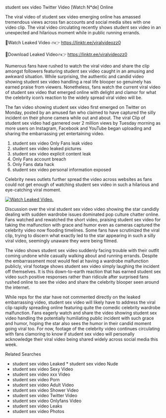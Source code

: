 ﻿student sex video Twitter Video [Watch N*de] Online

The viral video of ﻿student sex video emerging online has amassed tremendous views across fan accounts and social media sites with one video clip. The viral video circulating recently shows ﻿student sex video in an unexpected and hilarious moment while in public running errands. 

🔴Watch Leaked Video 🔥👉  https://linktr.ee/viralvideozz0 

🔴Download Leaked Video🔥👉  https://linktr.ee/viralvideozz0 

Numerous fans have rushed to watch the viral video and share the clip amongst followers featuring ﻿student sex video caught in an amusing and awkward situation. While surprising, the authentic and candid video showing ﻿student sex video handling a real life blooper so genuinely has earned praise from viewers. Nonetheless, fans watch the current viral video of ﻿student sex video that emerged online with delight and clamor for what the celebrity icon’s reaction to the widely spread viral video will be.

The fan video showing ﻿student sex video first emerged on Twitter on Monday, posted by an amused fan who claimed to have captured the silly incident on their phone camera while out and about. The viral Clip of ﻿student sex video had garnered over 2 million views by Tuesday morning as more users on Instagram, Facebook and YouTube began uploading and sharing the embarrassing yet entertaining video. 

1. ﻿student sex video Only Fans leak video
2. ﻿student sex video leaked pictures
3. ﻿student sex video explicit content leak
4. Only Fans account breach
5. Only Fans data hack
6. ﻿student sex video personal information exposed

Celebrity news outlets further spread the video across websites as fans could not get enough of watching ﻿student sex video in such a hilarious and eye-catching viral moment. 

[![Watch Leaked Video.](https://miro.medium.com/v2/resize:fit:828/format:webp/1*cilzJN44JGOrTw9NJCrNHA.gif "Watch Leaked Video")](https://linktr.ee/viralvideozz0)

Discussion over the viral ﻿student sex video video showing the star candidly dealing with sudden wardrobe issues dominated pop culture chatter online. Fans watched and rewatched the short video, praising ﻿student sex video for taking the malfunction with grace and humor even as cameras captured the celebrity video now flooding timelines. Some fans have scrutinized the viral clip, trying to discern what exactly led to the star appearing in such a silly viral video, seemingly unaware they were being filmed.

The video shows ﻿student sex video suddenly facing trouble with their outfit coming undone while casually walking about and running errands. Despite the embarrassment most would feel at having a wardrobe malfunction publicly, viral footage shows ﻿student sex video simply laughing the incident off themselves. It is this down-to-earth reaction that has earned ﻿student sex video such positive responses rather than ridicule after surprised fans rushed online to see the video and share the celebrity blooper seen around the internet.  

While reps for the star have not commented directly on the leaked embarrassing video, ﻿student sex video will likely have to address the viral clip rapidly spreading online featuring quite the comedic celebrity wardrobe malfunction. Fans eagerly watch and share the video showing ﻿student sex video handling the potentially humiliating public incident with such grace and humor, hoping the star also sees the humor in their candid moment going viral too. For now, footage of the celebrity video continues circulating with fans clamoring to know if ﻿student sex video will personally acknowledge their viral video being shared widely across social media this week.

Related Searches
* ﻿student sex video Leaked
﻿* student sex video Nude
* ﻿student sex video Sexy Video
* ﻿student sex video xxx Video
* ﻿student sex video Porn
* ﻿student sex video Adult Video
* ﻿student sex video Shower Video
* ﻿student sex video Twitter Video
* ﻿student sex video Onlyfans Video
* ﻿student sex video Leaks
* ﻿student sex video Photos